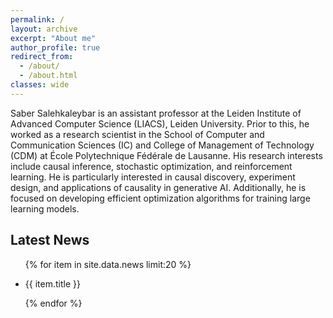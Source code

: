 ```yaml
---
permalink: /
layout: archive
excerpt: "About me"
author_profile: true
redirect_from: 
  - /about/
  - /about.html
classes: wide
---
```

Saber Salehkaleybar is an assistant professor at the Leiden Institute of Advanced Computer Science (LIACS), Leiden University. Prior to this, he worked as a research scientist in the School of Computer and Communication Sciences (IC) and College of Management of Technology (CDM) at École Polytechnique Fédérale de Lausanne. His research interests include causal inference, stochastic optimization, and reinforcement learning. He is particularly interested in causal discovery, experiment design, and applications of causality in generative AI. Additionally, he is focused on developing efficient optimization algorithms for training large learning models. 

<h2>Latest News</h2>
<ul>
  {% for item in site.data.news limit:20 %}
    <li>
      <p>{{ item.title }}</p>
    </li>
  {% endfor %}
</ul>
